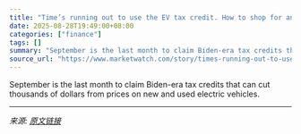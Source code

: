 ```yaml
---
title: "Time’s running out to use the EV tax credit. How to shop for an electric car right now without panic-buying."
date: 2025-08-28T19:49:00+08:00
categories: ["finance"]
tags: []
summary: "September is the last month to claim Biden-era tax credits that can cut thousands of dollars from prices on new and used electric vehicles."
source_url: "https://www.marketwatch.com/story/times-running-out-to-use-the-ev-tax-credit-how-to-shop-for-an-electric-car-right-now-without-panic-buying-a6abf2bb?mod=mw_rss_topstories"
---
```


September is the last month to claim Biden-era tax credits that can cut thousands of dollars from prices on new and used electric vehicles.

---

*来源: [原文链接](https://www.marketwatch.com/story/times-running-out-to-use-the-ev-tax-credit-how-to-shop-for-an-electric-car-right-now-without-panic-buying-a6abf2bb?mod=mw_rss_topstories)*
